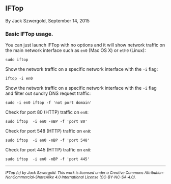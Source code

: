 ## IFTop

By Jack Szwergold, September 14, 2015

### Basic IFTop usage.

You can just launch IFTop with no options and it will show network traffic on the main network interface such as `en0` (Mac OS X) or `eth0` (Linux):

    sudo iftop

Show the network traffic on a specific network interface with the `-i` flag:

    iftop -i en0

Show the network traffic on a specific network interface with the `-i` flag and filter out sundry DNS request traffic:

    sudo -i en0 iftop -f 'not port domain'

Check for port 80 (HTTP) traffic on `en0`:

    sudo iftop  -i en0 -nBP -f 'port 80'

Check for port 548 (HTTP) traffic on `en0`:

    sudo iftop  -i en0 -nBP -f 'port 548'

Check for port 445 (HTTP) traffic on `en0`:

    sudo iftop  -i en0 -nBP -f 'port 445'

***

<sup>*IFTop (c) by Jack Szwergold. This work is licensed under a Creative Commons Attribution-NonCommercial-ShareAlike 4.0 International License (CC-BY-NC-SA-4.0).*</sup>